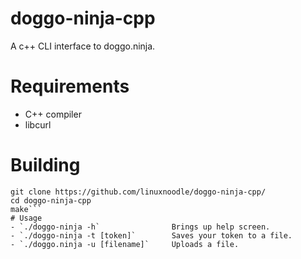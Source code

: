 # doggo-ninja-cpp
A c++ CLI interface to doggo.ninja.
# Requirements
- C++ compiler
- libcurl
# Building
```
git clone https://github.com/linuxnoodle/doggo-ninja-cpp/
cd doggo-ninja-cpp
make```
# Usage
- `./doggo-ninja -h`                Brings up help screen.
- `./doggo-ninja -t [token]`        Saves your token to a file.
- `./doggo.ninja -u [filename]`     Uploads a file.
